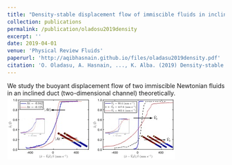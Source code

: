 ```yaml
---
title: "Density-stable displacement flow of immiscible fluids in inclined pipes"
collection: publications
permalink: /publication/oladosu2019density
excerpt: ''
date: 2019-04-01
venue: 'Physical Review Fluids'
paperurl: 'http://aqibhasnain.github.io/files/oladasu2019density.pdf'
citation: 'O. Oladasu, A. Hasnain, ..., K. Alba. (2019) Density-stable displacement flow of immiscible fluids in inclined pipes. &quot;.&quot; <i>Physical Review Fluids</i>. 4, 4 (044007).'
---
```

We study the buoyant displacement flow of two immiscible Newtonian fluids in an inclined duct (two-dimensional channel) theoretically. 
![feature](/images/oladasu2019density_feature.jpg)